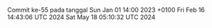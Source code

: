 Commit ke-55 pada tanggal Sun Jan 01 14:00 2023 +0100
Fri Feb 16 14:43:06 UTC 2024
Sat May 18 05:10:32 UTC 2024
